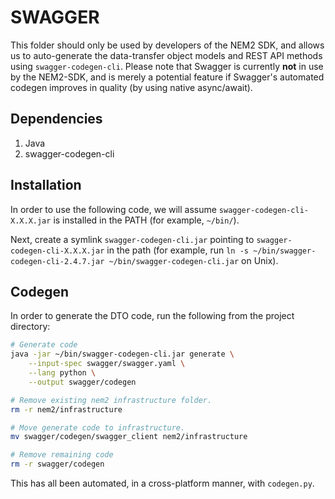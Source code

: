 # SWAGGER

This folder should only be used by developers of the NEM2 SDK, and allows us to auto-generate the data-transfer object models and REST API methods using `swagger-codegen-cli`. Please note that Swagger is currently **not** in use by the NEM2-SDK, and is merely a potential feature if Swagger's automated codegen improves in quality (by using native async/await).

## Dependencies

1. Java
2. swagger-codegen-cli

## Installation

In order to use the following code, we will assume `swagger-codegen-cli-X.X.X.jar` is installed in the PATH (for example, `~/bin/`).

Next, create a symlink `swagger-codegen-cli.jar` pointing to `swagger-codegen-cli-X.X.X.jar` in the path (for example, run `ln -s ~/bin/swagger-codegen-cli-2.4.7.jar ~/bin/swagger-codegen-cli.jar` on Unix).

## Codegen

In order to generate the DTO code, run the following from the project directory:

```bash
# Generate code
java -jar ~/bin/swagger-codegen-cli.jar generate \
    --input-spec swagger/swagger.yaml \
    --lang python \
    --output swagger/codegen

# Remove existing nem2 infrastructure folder.
rm -r nem2/infrastructure

# Move generate code to infrastructure.
mv swagger/codegen/swagger_client nem2/infrastructure

# Remove remaining code
rm -r swagger/codegen
```

This has all been automated, in a cross-platform manner, with `codegen.py`.
